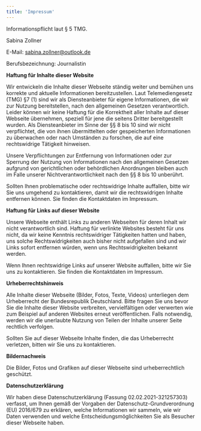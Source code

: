 ```yaml
---
title: 'Impressum'
---
```

Informationspflicht laut § 5 TMG.

Sabina Zollner

E-Mail: sabina.zollner@outlook.de 

Berufsbezeichnung: Journalistin

**Haftung für Inhalte dieser Website**

Wir entwickeln die Inhalte dieser Webseite ständig weiter und bemühen uns korrekte und aktuelle Informationen bereitzustellen. Laut Telemediengesetz (TMG) §7 (1) sind wir als Diensteanbieter für eigene Informationen, die wir zur Nutzung bereitstellen, nach den allgemeinen Gesetzen verantwortlich. Leider können wir keine Haftung für die Korrektheit aller Inhalte auf dieser Webseite übernehmen, speziell für jene die seitens Dritter bereitgestellt wurden. Als Diensteanbieter im Sinne der §§ 8 bis 10 sind wir nicht verpflichtet, die von ihnen übermittelten oder gespeicherten Informationen zu überwachen oder nach Umständen zu forschen, die auf eine rechtswidrige Tätigkeit hinweisen.

Unsere Verpflichtungen zur Entfernung von Informationen oder zur Sperrung der Nutzung von Informationen nach den allgemeinen Gesetzen aufgrund von gerichtlichen oder behördlichen Anordnungen bleiben auch im Falle unserer Nichtverantwortlichkeit nach den §§ 8 bis 10 unberührt. 

Sollten Ihnen problematische oder rechtswidrige Inhalte auffallen, bitte wir Sie uns umgehend zu kontaktieren, damit wir die rechtswidrigen Inhalte entfernen können. Sie finden die Kontaktdaten im Impressum.

**Haftung für Links auf dieser Website**

Unsere Webseite enthält Links zu anderen Webseiten für deren Inhalt wir nicht verantwortlich sind. Haftung für verlinkte Websites besteht für uns nicht, da wir keine Kenntnis rechtswidriger Tätigkeiten hatten und haben, uns solche Rechtswidrigkeiten auch bisher nicht aufgefallen sind und wir Links sofort entfernen würden, wenn uns Rechtswidrigkeiten bekannt werden.

Wenn Ihnen rechtswidrige Links auf unserer Website auffallen, bitte wir Sie uns zu kontaktieren. Sie finden die Kontaktdaten im Impressum.

**Urheberrechtshinweis**

Alle Inhalte dieser Webseite (Bilder, Fotos, Texte, Videos) unterliegen dem Urheberrecht der Bundesrepublik Deutschland. Bitte fragen Sie uns bevor Sie die Inhalte dieser Website verbreiten, vervielfältigen oder verwerten wie zum Beispiel auf anderen Websites erneut veröffentlichen. Falls notwendig, werden wir die unerlaubte Nutzung von Teilen der Inhalte unserer Seite rechtlich verfolgen.

Sollten Sie auf dieser Webseite Inhalte finden, die das Urheberrecht verletzen, bitten wir Sie uns zu kontaktieren.

**Bildernachweis**

Die Bilder, Fotos und Grafiken auf dieser Webseite sind urheberrechtlich geschützt.

**Datenschutzerklärung**

Wir haben diese Datenschutzerklärung (Fassung 02.02.2021-321257303) verfasst, um Ihnen gemäß der Vorgaben der Datenschutz-Grundverordnung (EU) 2016/679 zu erklären, welche Informationen wir sammeln, wie wir Daten verwenden und welche Entscheidungsmöglichkeiten Sie als Besucher dieser Webseite haben.
